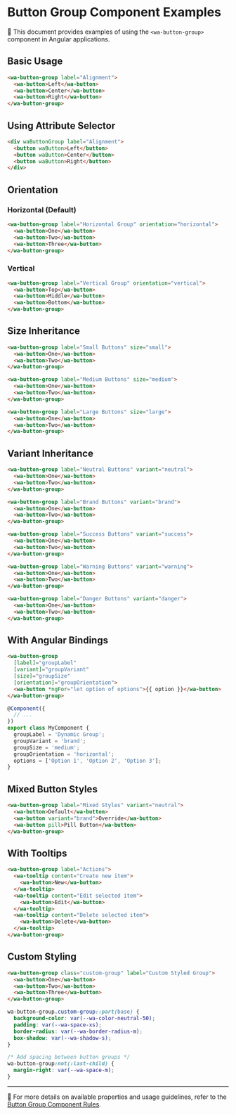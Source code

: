 # Button Group Component Examples

📌 This document provides examples of using the `<wa-button-group>` component in Angular applications.

## Basic Usage

```html
<wa-button-group label="Alignment">
  <wa-button>Left</wa-button>
  <wa-button>Center</wa-button>
  <wa-button>Right</wa-button>
</wa-button-group>
```

## Using Attribute Selector

```html
<div waButtonGroup label="Alignment">
  <button waButton>Left</button>
  <button waButton>Center</button>
  <button waButton>Right</button>
</div>
```

## Orientation

### Horizontal (Default)

```html
<wa-button-group label="Horizontal Group" orientation="horizontal">
  <wa-button>One</wa-button>
  <wa-button>Two</wa-button>
  <wa-button>Three</wa-button>
</wa-button-group>
```

### Vertical

```html
<wa-button-group label="Vertical Group" orientation="vertical">
  <wa-button>Top</wa-button>
  <wa-button>Middle</wa-button>
  <wa-button>Bottom</wa-button>
</wa-button-group>
```

## Size Inheritance

```html
<wa-button-group label="Small Buttons" size="small">
  <wa-button>One</wa-button>
  <wa-button>Two</wa-button>
</wa-button-group>

<wa-button-group label="Medium Buttons" size="medium">
  <wa-button>One</wa-button>
  <wa-button>Two</wa-button>
</wa-button-group>

<wa-button-group label="Large Buttons" size="large">
  <wa-button>One</wa-button>
  <wa-button>Two</wa-button>
</wa-button-group>
```

## Variant Inheritance

```html
<wa-button-group label="Neutral Buttons" variant="neutral">
  <wa-button>One</wa-button>
  <wa-button>Two</wa-button>
</wa-button-group>

<wa-button-group label="Brand Buttons" variant="brand">
  <wa-button>One</wa-button>
  <wa-button>Two</wa-button>
</wa-button-group>

<wa-button-group label="Success Buttons" variant="success">
  <wa-button>One</wa-button>
  <wa-button>Two</wa-button>
</wa-button-group>

<wa-button-group label="Warning Buttons" variant="warning">
  <wa-button>One</wa-button>
  <wa-button>Two</wa-button>
</wa-button-group>

<wa-button-group label="Danger Buttons" variant="danger">
  <wa-button>One</wa-button>
  <wa-button>Two</wa-button>
</wa-button-group>
```

## With Angular Bindings

```html
<wa-button-group 
  [label]="groupLabel" 
  [variant]="groupVariant" 
  [size]="groupSize" 
  [orientation]="groupOrientation">
  <wa-button *ngFor="let option of options">{{ option }}</wa-button>
</wa-button-group>
```

```typescript
@Component({
  // ...
})
export class MyComponent {
  groupLabel = 'Dynamic Group';
  groupVariant = 'brand';
  groupSize = 'medium';
  groupOrientation = 'horizontal';
  options = ['Option 1', 'Option 2', 'Option 3'];
}
```

## Mixed Button Styles

```html
<wa-button-group label="Mixed Styles" variant="neutral">
  <wa-button>Default</wa-button>
  <wa-button variant="brand">Override</wa-button>
  <wa-button pill>Pill Button</wa-button>
</wa-button-group>
```

## With Tooltips

```html
<wa-button-group label="Actions">
  <wa-tooltip content="Create new item">
    <wa-button>New</wa-button>
  </wa-tooltip>
  <wa-tooltip content="Edit selected item">
    <wa-button>Edit</wa-button>
  </wa-tooltip>
  <wa-tooltip content="Delete selected item">
    <wa-button>Delete</wa-button>
  </wa-tooltip>
</wa-button-group>
```

## Custom Styling

```html
<wa-button-group class="custom-group" label="Custom Styled Group">
  <wa-button>One</wa-button>
  <wa-button>Two</wa-button>
  <wa-button>Three</wa-button>
</wa-button-group>
```

```css
wa-button-group.custom-group::part(base) {
  background-color: var(--wa-color-neutral-50);
  padding: var(--wa-space-xs);
  border-radius: var(--wa-border-radius-m);
  box-shadow: var(--wa-shadow-s);
}

/* Add spacing between button groups */
wa-button-group:not(:last-child) {
  margin-right: var(--wa-space-m);
}
```

---

📌 For more details on available properties and usage guidelines, refer to the [Button Group Component Rules](./buttongroup.rules.md).
